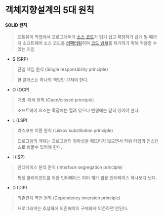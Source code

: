 # 객체지향설계의 5대 원칙

#### SOLID 원칙

> 프트웨어 작업에서 프로그래머가 [소스 코드](https://ko.wikipedia.org/wiki/소스_코드)가 읽기 쉽고 확장하기 쉽게 될 때까지 소프트웨어 소스 코드를 [리팩터링](https://ko.wikipedia.org/wiki/리팩터링)하여 [코드 냄새](https://ko.wikipedia.org/wiki/코드_냄새)를 제거하기 위해 적용할 수 있는 지침



- S (SRP)

> 단일 책임 원칙 (Single responsibility principle)
>
> 한 클래스는 하나의 책임만 가져야 한다.

- O (OCP)

> 개방-폐쇄 원칙 (Open/closed principle)
>
> 소프트웨어 요소는 확장에는 열려 있으나 변경에는 닫혀 있어야 한다.

- L (LSP)

> 리스코프 치환 원칙 (Liskov substitution principle)
>
> 프로그램의 객체는 프로그램의 정확성을 깨뜨리지 않으면서 하위 타입의 인스턴스로 바꿀수 있어야 한다.

- I (ISP)

> 인터페이스 분리 원칙 (Interface segregation principle)
>
> 특정 클라이언트를 위한 인터페이스 여러 개가 범용 인터페이스 하나보다 낫다.

- D (DIP)

> 의존관계 역전 원칙 (Dependency inversion principle)
>
> 프로그래머는 추상화에 의존해야지 구체화에 의존하면 안된다.